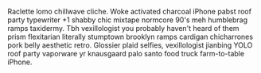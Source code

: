 Raclette lomo chillwave cliche. Woke activated charcoal iPhone pabst roof party typewriter +1 shabby chic mixtape normcore 90's meh humblebrag ramps taxidermy. Tbh vexillologist you probably haven't heard of them prism flexitarian literally stumptown brooklyn ramps cardigan chicharrones pork belly aesthetic retro. Glossier plaid selfies, vexillologist jianbing YOLO roof party vaporware yr knausgaard palo santo food truck farm-to-table iPhone.